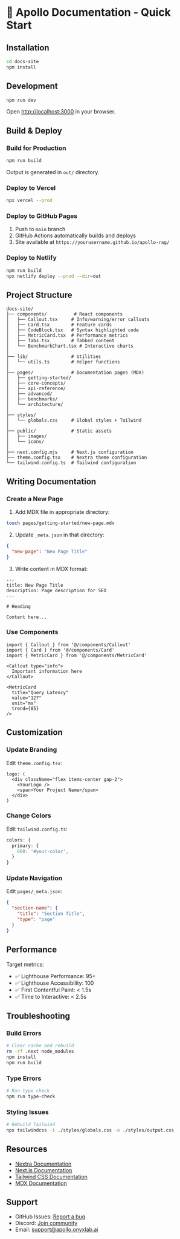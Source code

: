 # 🚀 Apollo Documentation - Quick Start

## Installation

```bash
cd docs-site
npm install
```

## Development

```bash
npm run dev
```

Open [http://localhost:3000](http://localhost:3000) in your browser.

## Build & Deploy

### Build for Production

```bash
npm run build
```

Output is generated in `out/` directory.

### Deploy to Vercel

```bash
npx vercel --prod
```

### Deploy to GitHub Pages

1. Push to `main` branch
2. GitHub Actions automatically builds and deploys
3. Site available at `https://yourusername.github.io/apollo-rag/`

### Deploy to Netlify

```bash
npm run build
npx netlify deploy --prod --dir=out
```

## Project Structure

```
docs-site/
├── components/          # React components
│   ├── Callout.tsx     # Info/warning/error callouts
│   ├── Card.tsx        # Feature cards
│   ├── CodeBlock.tsx   # Syntax highlighted code
│   ├── MetricCard.tsx  # Performance metrics
│   ├── Tabs.tsx        # Tabbed content
│   └── BenchmarkChart.tsx # Interactive charts
│
├── lib/                # Utilities
│   └── utils.ts        # Helper functions
│
├── pages/              # Documentation pages (MDX)
│   ├── getting-started/
│   ├── core-concepts/
│   ├── api-reference/
│   ├── advanced/
│   ├── benchmarks/
│   └── architecture/
│
├── styles/
│   └── globals.css     # Global styles + Tailwind
│
├── public/             # Static assets
│   ├── images/
│   └── icons/
│
├── next.config.mjs     # Next.js configuration
├── theme.config.tsx    # Nextra theme configuration
└── tailwind.config.ts  # Tailwind configuration
```

## Writing Documentation

### Create a New Page

1. Add MDX file in appropriate directory:
```bash
touch pages/getting-started/new-page.mdx
```

2. Update `_meta.json` in that directory:
```json
{
  "new-page": "New Page Title"
}
```

3. Write content in MDX format:
```mdx
---
title: New Page Title
description: Page description for SEO
---

# Heading

Content here...
```

### Use Components

```mdx
import { Callout } from '@/components/Callout'
import { Card } from '@/components/Card'
import { MetricCard } from '@/components/MetricCard'

<Callout type="info">
  Important information here
</Callout>

<MetricCard
  title="Query Latency"
  value="127"
  unit="ms"
  trend={85}
/>
```

## Customization

### Update Branding

Edit `theme.config.tsx`:

```tsx
logo: (
  <div className="flex items-center gap-2">
    <YourLogo />
    <span>Your Project Name</span>
  </div>
)
```

### Change Colors

Edit `tailwind.config.ts`:

```ts
colors: {
  primary: {
    600: '#your-color',
  }
}
```

### Update Navigation

Edit `pages/_meta.json`:

```json
{
  "section-name": {
    "title": "Section Title",
    "type": "page"
  }
}
```

## Performance

Target metrics:
- ✅ Lighthouse Performance: 95+
- ✅ Lighthouse Accessibility: 100
- ✅ First Contentful Paint: < 1.5s
- ✅ Time to Interactive: < 2.5s

## Troubleshooting

### Build Errors

```bash
# Clear cache and rebuild
rm -rf .next node_modules
npm install
npm run build
```

### Type Errors

```bash
# Run type check
npm run type-check
```

### Styling Issues

```bash
# Rebuild Tailwind
npx tailwindcss -i ./styles/globals.css -o ./styles/output.css
```

## Resources

- [Nextra Documentation](https://nextra.site/)
- [Next.js Documentation](https://nextjs.org/docs)
- [Tailwind CSS Documentation](https://tailwindcss.com/docs)
- [MDX Documentation](https://mdxjs.com/)

## Support

- GitHub Issues: [Report a bug](https://github.com/yourusername/apollo-rag/issues)
- Discord: [Join community](https://discord.gg/apollo-rag)
- Email: support@apollo.onyxlab.ai
